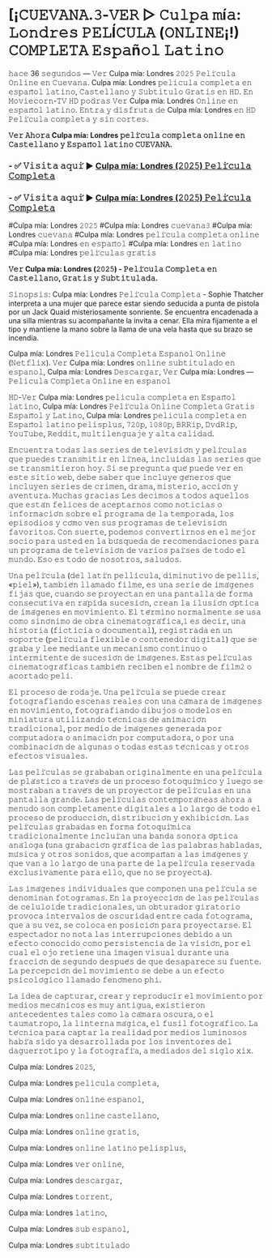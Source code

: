 # [¡𝙲𝚄𝙴𝚅𝙰𝙽𝙰.𝟹-𝚅𝙴𝚁 ▷ 𝙲𝚞𝚕𝚙𝚊 𝚖í𝚊: 𝙻𝚘𝚗𝚍𝚛𝚎𝚜 𝙿𝙴𝙻Í𝙲𝚄𝙻𝙰 (𝙾𝙽𝙻𝙸𝙽𝙴¡!) 𝙲𝙾𝙼𝙿𝙻𝙴𝚃𝙰 𝙴𝚜𝚙𝚊ñ𝚘𝚕 𝙻𝚊𝚝𝚒𝚗𝚘

𝚑𝚊𝚌𝚎 36 𝚜𝚎𝚐𝚞𝚗𝚍𝚘𝚜 — 𝚅𝚎𝚛 Culpa mía: Londres 𝟸𝟶𝟸𝟻 𝙿𝚎𝚕𝚒́𝚌𝚞𝚕𝚊 𝙾𝚗𝚕𝚒𝚗𝚎 𝚎𝚗 𝙲𝚞𝚎𝚟𝚊𝚗𝚊. Culpa mía: Londres 𝚙𝚎𝚕𝚒𝚌𝚞𝚕𝚊 𝚌𝚘𝚖𝚙𝚕𝚎𝚝𝚊 𝚎𝚗 𝚎𝚜𝚙𝚊𝚗̃𝚘𝚕 𝚕𝚊𝚝𝚒𝚗𝚘, 𝙲𝚊𝚜𝚝𝚎𝚕𝚕𝚊𝚗𝚘 𝚢 𝚂𝚞𝚋𝚝𝚒𝚝𝚞𝚕𝚘 𝙶𝚛𝚊𝚝𝚒𝚜 𝚎𝚗 𝙷𝙳. 𝙴𝚗 𝙼𝚘𝚟𝚒𝚎𝚌𝚘𝚛𝚗-𝚃𝚅 𝙷𝙳 𝚙𝚘𝚍𝚛𝚊𝚜 𝚅𝚎𝚛 Culpa mía: Londres 𝙾𝚗𝚕𝚒𝚗𝚎 𝚎𝚗 𝚎𝚜𝚙𝚊𝚗̃𝚘𝚕 𝚕𝚊𝚝𝚒𝚗𝚘. 𝙴𝚗𝚝𝚛𝚊 𝚢 𝚍𝚒𝚜𝚏𝚛𝚞𝚝𝚊 𝚍𝚎 Culpa mía: Londres 𝚎𝚗 𝙷𝙳 𝙿𝚎𝚕𝚒́𝚌𝚞𝚕𝚊 𝚌𝚘𝚖𝚙𝚕𝚎𝚝𝚊 𝚢 𝚜𝚒𝚗 𝚌𝚘𝚛𝚝𝚎𝚜.

**𝚅𝚎𝚛 𝙰𝚑𝚘𝚛𝚊 Culpa mía: Londres 𝚙𝚎𝚕𝚒́𝚌𝚞𝚕𝚊 𝚌𝚘𝚖𝚙𝚕𝚎𝚝𝚊 𝚘𝚗𝚕𝚒𝚗𝚎 𝚎𝚗 𝙲𝚊𝚜𝚝𝚎𝚕𝚕𝚊𝚗𝚘 𝚢 𝙴𝚜𝚙𝚊𝚗̃𝚘𝚕 𝚕𝚊𝚝𝚒𝚗𝚘 𝙲𝚄𝙴𝚅𝙰𝙽𝙰.**

### - ✅ 𝚅𝚒𝚜𝚒𝚝𝚊 𝚊𝚚𝚞𝚒́ ▶ [Culpa mía: Londres (𝟸𝟶𝟸𝟻) 𝙿𝚎𝚕𝚒́𝚌𝚞𝚕𝚊 𝙲𝚘𝚖𝚙𝚕𝚎𝚝𝚊](https://t.co/67j0ZAbNh4)

### - ✅ 𝚅𝚒𝚜𝚒𝚝𝚊 𝚊𝚚𝚞𝚒́ ▶ [Culpa mía: Londres (𝟸𝟶𝟸𝟻) 𝙿𝚎𝚕𝚒́𝚌𝚞𝚕𝚊 𝙲𝚘𝚖𝚙𝚕𝚎𝚝𝚊](https://t.co/67j0ZAbNh4)

#Culpa mía: Londres 𝟸𝟶𝟸𝟻 #Culpa mía: Londres 𝚌𝚞𝚎𝚟𝚊𝚗𝚊𝟹 #Culpa mía: Londres 𝚌𝚞𝚎𝚟𝚊𝚗𝚊 #Culpa mía: Londres 𝚙𝚎𝚕𝚒́𝚌𝚞𝚕𝚊 𝚌𝚘𝚖𝚙𝚕𝚎𝚝𝚊 𝚘𝚗𝚕𝚒𝚗𝚎 #Culpa mía: Londres 𝚎𝚗 𝚎𝚜𝚙𝚊𝚗̃𝚘𝚕 #Culpa mía: Londres 𝚎𝚗 𝚕𝚊𝚝𝚒𝚗𝚘 #Culpa mía: Londres 𝚙𝚎𝚕𝚒́𝚌𝚞𝚕𝚊𝚜 𝚐𝚛𝚊́𝚝𝚒𝚜

**𝚅𝚎𝚛 Culpa mía: Londres (𝟸𝟶𝟸𝟻) - 𝙿𝚎𝚕𝚒́𝚌𝚞𝚕𝚊 𝙲𝚘𝚖𝚙𝚕𝚎𝚝𝚊 𝚎𝚗 𝙲𝚊𝚜𝚝𝚎𝚕𝚕𝚊𝚗𝚘, 𝙶𝚛𝚊𝚝𝚒𝚜 𝚢 𝚂𝚞𝚋𝚝𝚒𝚝𝚞𝚕𝚊𝚍𝚊.**

𝚂𝚒𝚗𝚘𝚙𝚜𝚒𝚜: Culpa mía: Londres 𝙿𝚎𝚕𝚒́𝚌𝚞𝚕𝚊 𝙲𝚘𝚖𝚙𝚕𝚎𝚝𝚊 - Sophie Thatcher interpreta a una mujer que parece estar siendo seducida a punta de pistola por un Jack Quaid misteriosamente sonriente. Se encuentra encadenada a una silla mientras su acompañante la invita a cenar. Ella mira fijamente a el tipo y mantiene la mano sobre la llama de una vela hasta que su brazo se incendia.

Culpa mía: Londres 𝙿𝚎𝚕𝚒𝚌𝚞𝚕𝚊 𝙲𝚘𝚖𝚙𝚕𝚎𝚝𝚊 𝙴𝚜𝚙𝚊𝚗𝚘𝚕 𝙾𝚗𝚕𝚒𝚗𝚎 (𝙽𝚎𝚝𝚏𝚕𝚒𝚡). 𝚅𝚎𝚛 Culpa mía: Londres 𝚘𝚗𝚕𝚒𝚗𝚎 𝚜𝚞𝚋𝚝𝚒𝚝𝚞𝚕𝚊𝚍𝚘 𝚎𝚗 𝚎𝚜𝚙𝚊𝚗𝚘𝚕, Culpa mía: Londres 𝙳𝚎𝚜𝚌𝚊𝚛𝚐𝚊𝚛, 𝚅𝚎𝚛 Culpa mía: Londres — 𝙿𝚎𝚕𝚒𝚌𝚞𝚕𝚊 𝙲𝚘𝚖𝚙𝚕𝚎𝚝𝚊 𝙾𝚗𝚕𝚒𝚗𝚎 𝚎𝚗 𝚎𝚜𝚙𝚊𝚗𝚘𝚕

𝙷𝙳-𝚅𝚎𝚛 Culpa mía: Londres 𝚙𝚎𝚕𝚒𝚌𝚞𝚕𝚊 𝚌𝚘𝚖𝚙𝚕𝚎𝚝𝚊 𝚎𝚗 𝙴𝚜𝚙𝚊𝚗̃𝚘𝚕 𝚕𝚊𝚝𝚒𝚗𝚘, Culpa mía: Londres 𝙿𝚎𝚕𝚒́𝚌𝚞𝚕𝚊 𝙾𝚗𝚕𝚒𝚗𝚎 𝙲𝚘𝚖𝚙𝚕𝚎𝚝𝚊 𝙶𝚛𝚊𝚝𝚒𝚜 𝙴𝚜𝚙𝚊𝚗̃𝚘𝚕 𝚢 𝙻𝚊𝚝𝚒𝚗𝚘, Culpa mía: Londres 𝚙𝚎𝚕𝚒𝚌𝚞𝚕𝚊 𝚌𝚘𝚖𝚙𝚕𝚎𝚝𝚊 𝚎𝚗 𝙴𝚜𝚙𝚊𝚗̃𝚘𝚕 𝚕𝚊𝚝𝚒𝚗𝚘 𝚙𝚎𝚕𝚒𝚜𝚙𝚕𝚞𝚜, 𝟽𝟸𝟶𝚙, 𝟷𝟶𝟾𝟶𝚙, 𝙱𝚁𝚁𝚒𝚙, 𝙳𝚟𝚍𝚁𝚒𝚙, 𝚈𝚘𝚞𝚃𝚞𝚋𝚎, 𝚁𝚎𝚍𝚍𝚒𝚝, 𝚖𝚞𝚕𝚝𝚒𝚕𝚎𝚗𝚐𝚞𝚊𝚓𝚎 𝚢 𝚊𝚕𝚝𝚊 𝚌𝚊𝚕𝚒𝚍𝚊𝚍.

𝙴𝚗𝚌𝚞𝚎𝚗𝚝𝚛𝚊 𝚝𝚘𝚍𝚊𝚜 𝚕𝚊𝚜 𝚜𝚎𝚛𝚒𝚎𝚜 𝚍𝚎 𝚝𝚎𝚕𝚎𝚟𝚒𝚜𝚒𝚘́𝚗 𝚢 𝚙𝚎𝚕𝚒́𝚌𝚞𝚕𝚊𝚜 𝚚𝚞𝚎 𝚙𝚞𝚎𝚍𝚎𝚜 𝚝𝚛𝚊𝚗𝚜𝚖𝚒𝚝𝚒𝚛 𝚎𝚗 𝚕𝚒́𝚗𝚎𝚊, 𝚒𝚗𝚌𝚕𝚞𝚒𝚍𝚊𝚜 𝚕𝚊𝚜 𝚜𝚎𝚛𝚒𝚎𝚜 𝚚𝚞𝚎 𝚜𝚎 𝚝𝚛𝚊𝚗𝚜𝚖𝚒𝚝𝚒𝚎𝚛𝚘𝚗 𝚑𝚘𝚢. 𝚂𝚒 𝚜𝚎 𝚙𝚛𝚎𝚐𝚞𝚗𝚝𝚊 𝚚𝚞𝚎́ 𝚙𝚞𝚎𝚍𝚎 𝚟𝚎𝚛 𝚎𝚗 𝚎𝚜𝚝𝚎 𝚜𝚒𝚝𝚒𝚘 𝚠𝚎𝚋, 𝚍𝚎𝚋𝚎 𝚜𝚊𝚋𝚎𝚛 𝚚𝚞𝚎 𝚒𝚗𝚌𝚕𝚞𝚢𝚎 𝚐𝚎́𝚗𝚎𝚛𝚘𝚜 𝚚𝚞𝚎 𝚒𝚗𝚌𝚕𝚞𝚢𝚎𝚗 𝚜𝚎𝚛𝚒𝚎𝚜 𝚍𝚎 𝚌𝚛𝚒𝚖𝚎𝚗, 𝚍𝚛𝚊𝚖𝚊, 𝚖𝚒𝚜𝚝𝚎𝚛𝚒𝚘, 𝚊𝚌𝚌𝚒𝚘́𝚗 𝚢 𝚊𝚟𝚎𝚗𝚝𝚞𝚛𝚊. 𝙼𝚞𝚌𝚑𝚊𝚜 𝚐𝚛𝚊𝚌𝚒𝚊𝚜 𝙻𝚎𝚜 𝚍𝚎𝚌𝚒𝚖𝚘𝚜 𝚊 𝚝𝚘𝚍𝚘𝚜 𝚊𝚚𝚞𝚎𝚕𝚕𝚘𝚜 𝚚𝚞𝚎 𝚎𝚜𝚝𝚊́𝚗 𝚏𝚎𝚕𝚒𝚌𝚎𝚜 𝚍𝚎 𝚊𝚌𝚎𝚙𝚝𝚊𝚛𝚗𝚘𝚜 𝚌𝚘𝚖𝚘 𝚗𝚘𝚝𝚒𝚌𝚒𝚊𝚜 𝚘 𝚒𝚗𝚏𝚘𝚛𝚖𝚊𝚌𝚒𝚘́𝚗 𝚜𝚘𝚋𝚛𝚎 𝚎𝚕 𝚙𝚛𝚘𝚐𝚛𝚊𝚖𝚊 𝚍𝚎 𝚕𝚊 𝚝𝚎𝚖𝚙𝚘𝚛𝚊𝚍𝚊, 𝚕𝚘𝚜 𝚎𝚙𝚒𝚜𝚘𝚍𝚒𝚘𝚜 𝚢 𝚌𝚘́𝚖𝚘 𝚟𝚎𝚗 𝚜𝚞𝚜 𝚙𝚛𝚘𝚐𝚛𝚊𝚖𝚊𝚜 𝚍𝚎 𝚝𝚎𝚕𝚎𝚟𝚒𝚜𝚒𝚘́𝚗 𝚏𝚊𝚟𝚘𝚛𝚒𝚝𝚘𝚜. 𝙲𝚘𝚗 𝚜𝚞𝚎𝚛𝚝𝚎, 𝚙𝚘𝚍𝚎𝚖𝚘𝚜 𝚌𝚘𝚗𝚟𝚎𝚛𝚝𝚒𝚛𝚗𝚘𝚜 𝚎𝚗 𝚎𝚕 𝚖𝚎𝚓𝚘𝚛 𝚜𝚘𝚌𝚒𝚘 𝚙𝚊𝚛𝚊 𝚞𝚜𝚝𝚎𝚍 𝚎𝚗 𝚕𝚊 𝚋𝚞́𝚜𝚚𝚞𝚎𝚍𝚊 𝚍𝚎 𝚛𝚎𝚌𝚘𝚖𝚎𝚗𝚍𝚊𝚌𝚒𝚘𝚗𝚎𝚜 𝚙𝚊𝚛𝚊 𝚞𝚗 𝚙𝚛𝚘𝚐𝚛𝚊𝚖𝚊 𝚍𝚎 𝚝𝚎𝚕𝚎𝚟𝚒𝚜𝚒𝚘́𝚗 𝚍𝚎 𝚟𝚊𝚛𝚒𝚘𝚜 𝚙𝚊𝚒́𝚜𝚎𝚜 𝚍𝚎 𝚝𝚘𝚍𝚘 𝚎𝚕 𝚖𝚞𝚗𝚍𝚘. 𝙴𝚜𝚘 𝚎𝚜 𝚝𝚘𝚍𝚘 𝚍𝚎 𝚗𝚘𝚜𝚘𝚝𝚛𝚘𝚜, 𝚜𝚊𝚕𝚞𝚍𝚘𝚜.

𝚄𝚗𝚊 𝚙𝚎𝚕𝚒́𝚌𝚞𝚕𝚊 (𝚍𝚎𝚕 𝚕𝚊𝚝𝚒́𝚗 𝚙𝚎𝚕𝚕𝚒𝚌𝚞𝚕𝚊, 𝚍𝚒𝚖𝚒𝚗𝚞𝚝𝚒𝚟𝚘 𝚍𝚎 𝚙𝚎𝚕𝚕𝚒𝚜, «𝚙𝚒𝚎𝚕»), 𝚝𝚊𝚖𝚋𝚒𝚎́𝚗 𝚕𝚕𝚊𝚖𝚊𝚍𝚘 𝚏𝚒𝚕𝚖𝚎, 𝚎𝚜 𝚞𝚗𝚊 𝚜𝚎𝚛𝚒𝚎 𝚍𝚎 𝚒𝚖𝚊́𝚐𝚎𝚗𝚎𝚜 𝚏𝚒𝚓𝚊𝚜 𝚚𝚞𝚎, 𝚌𝚞𝚊𝚗𝚍𝚘 𝚜𝚎 𝚙𝚛𝚘𝚢𝚎𝚌𝚝𝚊𝚗 𝚎𝚗 𝚞𝚗𝚊 𝚙𝚊𝚗𝚝𝚊𝚕𝚕𝚊 𝚍𝚎 𝚏𝚘𝚛𝚖𝚊 𝚌𝚘𝚗𝚜𝚎𝚌𝚞𝚝𝚒𝚟𝚊 𝚎𝚗 𝚛𝚊́𝚙𝚒𝚍𝚊 𝚜𝚞𝚌𝚎𝚜𝚒𝚘́𝚗, 𝚌𝚛𝚎𝚊𝚗 𝚕𝚊 𝚒𝚕𝚞𝚜𝚒𝚘́𝚗 𝚘́𝚙𝚝𝚒𝚌𝚊 𝚍𝚎 𝚒𝚖𝚊́𝚐𝚎𝚗𝚎𝚜 𝚎𝚗 𝚖𝚘𝚟𝚒𝚖𝚒𝚎𝚗𝚝𝚘. 𝙴𝚕 𝚝𝚎́𝚛𝚖𝚒𝚗𝚘 𝚗𝚘𝚛𝚖𝚊𝚕𝚖𝚎𝚗𝚝𝚎 𝚜𝚎 𝚞𝚜𝚊 𝚌𝚘𝚖𝚘 𝚜𝚒𝚗𝚘́𝚗𝚒𝚖𝚘 𝚍𝚎 𝚘𝚋𝚛𝚊 𝚌𝚒𝚗𝚎𝚖𝚊𝚝𝚘𝚐𝚛𝚊́𝚏𝚒𝚌𝚊,𝟷​ 𝚎𝚜 𝚍𝚎𝚌𝚒𝚛, 𝚞𝚗𝚊 𝚑𝚒𝚜𝚝𝚘𝚛𝚒𝚊 (𝚏𝚒𝚌𝚝𝚒𝚌𝚒𝚊 𝚘 𝚍𝚘𝚌𝚞𝚖𝚎𝚗𝚝𝚊𝚕), 𝚛𝚎𝚐𝚒𝚜𝚝𝚛𝚊𝚍𝚊 𝚎𝚗 𝚞𝚗 𝚜𝚘𝚙𝚘𝚛𝚝𝚎 (𝚙𝚎𝚕𝚒́𝚌𝚞𝚕𝚊 𝚏𝚕𝚎𝚡𝚒𝚋𝚕𝚎 𝚘 𝚌𝚘𝚗𝚝𝚎𝚗𝚎𝚍𝚘𝚛 𝚍𝚒𝚐𝚒𝚝𝚊𝚕) 𝚚𝚞𝚎 𝚜𝚎 𝚐𝚛𝚊𝚋𝚊 𝚢 𝚕𝚎𝚎 𝚖𝚎𝚍𝚒𝚊𝚗𝚝𝚎 𝚞𝚗 𝚖𝚎𝚌𝚊𝚗𝚒𝚜𝚖𝚘 𝚌𝚘𝚗𝚝𝚒𝚗𝚞𝚘 𝚘 𝚒𝚗𝚝𝚎𝚛𝚖𝚒𝚝𝚎𝚗𝚝𝚎 𝚍𝚎 𝚜𝚞𝚌𝚎𝚜𝚒𝚘́𝚗 𝚍𝚎 𝚒𝚖𝚊́𝚐𝚎𝚗𝚎𝚜. 𝙴𝚜𝚝𝚊𝚜 𝚙𝚎𝚕𝚒́𝚌𝚞𝚕𝚊𝚜 𝚌𝚒𝚗𝚎𝚖𝚊𝚝𝚘𝚐𝚛𝚊́𝚏𝚒𝚌𝚊𝚜 𝚝𝚊𝚖𝚋𝚒𝚎́𝚗 𝚛𝚎𝚌𝚒𝚋𝚎𝚗 𝚎𝚕 𝚗𝚘𝚖𝚋𝚛𝚎 𝚍𝚎 𝚏𝚒𝚕𝚖𝟸​ 𝚘 𝚊𝚌𝚘𝚛𝚝𝚊𝚍𝚘 𝚙𝚎𝚕𝚒.

𝙴𝚕 𝚙𝚛𝚘𝚌𝚎𝚜𝚘 𝚍𝚎 𝚛𝚘𝚍𝚊𝚓𝚎. 𝚄𝚗𝚊 𝚙𝚎𝚕𝚒́𝚌𝚞𝚕𝚊 𝚜𝚎 𝚙𝚞𝚎𝚍𝚎 𝚌𝚛𝚎𝚊𝚛 𝚏𝚘𝚝𝚘𝚐𝚛𝚊𝚏𝚒𝚊𝚗𝚍𝚘 𝚎𝚜𝚌𝚎𝚗𝚊𝚜 𝚛𝚎𝚊𝚕𝚎𝚜 𝚌𝚘𝚗 𝚞𝚗𝚊 𝚌𝚊́𝚖𝚊𝚛𝚊 𝚍𝚎 𝚒𝚖𝚊́𝚐𝚎𝚗𝚎𝚜 𝚎𝚗 𝚖𝚘𝚟𝚒𝚖𝚒𝚎𝚗𝚝𝚘, 𝚏𝚘𝚝𝚘𝚐𝚛𝚊𝚏𝚒𝚊𝚗𝚍𝚘 𝚍𝚒𝚋𝚞𝚓𝚘𝚜 𝚘 𝚖𝚘𝚍𝚎𝚕𝚘𝚜 𝚎𝚗 𝚖𝚒𝚗𝚒𝚊𝚝𝚞𝚛𝚊 𝚞𝚝𝚒𝚕𝚒𝚣𝚊𝚗𝚍𝚘 𝚝𝚎́𝚌𝚗𝚒𝚌𝚊𝚜 𝚍𝚎 𝚊𝚗𝚒𝚖𝚊𝚌𝚒𝚘́𝚗 𝚝𝚛𝚊𝚍𝚒𝚌𝚒𝚘𝚗𝚊𝚕, 𝚙𝚘𝚛 𝚖𝚎𝚍𝚒𝚘 𝚍𝚎 𝚒𝚖𝚊́𝚐𝚎𝚗𝚎𝚜 𝚐𝚎𝚗𝚎𝚛𝚊𝚍𝚊 𝚙𝚘𝚛 𝚌𝚘𝚖𝚙𝚞𝚝𝚊𝚍𝚘𝚛𝚊 𝚘 𝚊𝚗𝚒𝚖𝚊𝚌𝚒𝚘́𝚗 𝚙𝚘𝚛 𝚌𝚘𝚖𝚙𝚞𝚝𝚊𝚍𝚘𝚛𝚊, 𝚘 𝚙𝚘𝚛 𝚞𝚗𝚊 𝚌𝚘𝚖𝚋𝚒𝚗𝚊𝚌𝚒𝚘́𝚗 𝚍𝚎 𝚊𝚕𝚐𝚞𝚗𝚊𝚜 𝚘 𝚝𝚘𝚍𝚊𝚜 𝚎𝚜𝚝𝚊𝚜 𝚝𝚎́𝚌𝚗𝚒𝚌𝚊𝚜 𝚢 𝚘𝚝𝚛𝚘𝚜 𝚎𝚏𝚎𝚌𝚝𝚘𝚜 𝚟𝚒𝚜𝚞𝚊𝚕𝚎𝚜.

𝙻𝚊𝚜 𝚙𝚎𝚕𝚒́𝚌𝚞𝚕𝚊𝚜 𝚜𝚎 𝚐𝚛𝚊𝚋𝚊𝚋𝚊𝚗 𝚘𝚛𝚒𝚐𝚒𝚗𝚊𝚕𝚖𝚎𝚗𝚝𝚎 𝚎𝚗 𝚞𝚗𝚊 𝚙𝚎𝚕𝚒́𝚌𝚞𝚕𝚊 𝚍𝚎 𝚙𝚕𝚊́𝚜𝚝𝚒𝚌𝚘 𝚊 𝚝𝚛𝚊𝚟𝚎́𝚜 𝚍𝚎 𝚞𝚗 𝚙𝚛𝚘𝚌𝚎𝚜𝚘 𝚏𝚘𝚝𝚘𝚚𝚞𝚒́𝚖𝚒𝚌𝚘 𝚢 𝚕𝚞𝚎𝚐𝚘 𝚜𝚎 𝚖𝚘𝚜𝚝𝚛𝚊𝚋𝚊𝚗 𝚊 𝚝𝚛𝚊𝚟𝚎́𝚜 𝚍𝚎 𝚞𝚗 𝚙𝚛𝚘𝚢𝚎𝚌𝚝𝚘𝚛 𝚍𝚎 𝚙𝚎𝚕𝚒́𝚌𝚞𝚕𝚊𝚜 𝚎𝚗 𝚞𝚗𝚊 𝚙𝚊𝚗𝚝𝚊𝚕𝚕𝚊 𝚐𝚛𝚊𝚗𝚍𝚎. 𝙻𝚊𝚜 𝚙𝚎𝚕𝚒́𝚌𝚞𝚕𝚊𝚜 𝚌𝚘𝚗𝚝𝚎𝚖𝚙𝚘𝚛𝚊́𝚗𝚎𝚊𝚜 𝚊𝚑𝚘𝚛𝚊 𝚊 𝚖𝚎𝚗𝚞𝚍𝚘 𝚜𝚘𝚗 𝚌𝚘𝚖𝚙𝚕𝚎𝚝𝚊𝚖𝚎𝚗𝚝𝚎 𝚍𝚒𝚐𝚒𝚝𝚊𝚕𝚎𝚜 𝚊 𝚕𝚘 𝚕𝚊𝚛𝚐𝚘 𝚍𝚎 𝚝𝚘𝚍𝚘 𝚎𝚕 𝚙𝚛𝚘𝚌𝚎𝚜𝚘 𝚍𝚎 𝚙𝚛𝚘𝚍𝚞𝚌𝚌𝚒𝚘́𝚗, 𝚍𝚒𝚜𝚝𝚛𝚒𝚋𝚞𝚌𝚒𝚘́𝚗 𝚢 𝚎𝚡𝚑𝚒𝚋𝚒𝚌𝚒𝚘́𝚗. 𝙻𝚊𝚜 𝚙𝚎𝚕𝚒́𝚌𝚞𝚕𝚊𝚜 𝚐𝚛𝚊𝚋𝚊𝚍𝚊𝚜 𝚎𝚗 𝚏𝚘𝚛𝚖𝚊 𝚏𝚘𝚝𝚘𝚚𝚞𝚒́𝚖𝚒𝚌𝚊 𝚝𝚛𝚊𝚍𝚒𝚌𝚒𝚘𝚗𝚊𝚕𝚖𝚎𝚗𝚝𝚎 𝚒𝚗𝚌𝚕𝚞𝚒́𝚊𝚗 𝚞𝚗𝚊 𝚋𝚊𝚗𝚍𝚊 𝚜𝚘𝚗𝚘𝚛𝚊 𝚘́𝚙𝚝𝚒𝚌𝚊 𝚊𝚗𝚊́𝚕𝚘𝚐𝚊 (𝚞𝚗𝚊 𝚐𝚛𝚊𝚋𝚊𝚌𝚒𝚘́𝚗 𝚐𝚛𝚊́𝚏𝚒𝚌𝚊 𝚍𝚎 𝚕𝚊𝚜 𝚙𝚊𝚕𝚊𝚋𝚛𝚊𝚜 𝚑𝚊𝚋𝚕𝚊𝚍𝚊𝚜, 𝚖𝚞́𝚜𝚒𝚌𝚊 𝚢 𝚘𝚝𝚛𝚘𝚜 𝚜𝚘𝚗𝚒𝚍𝚘𝚜, 𝚚𝚞𝚎 𝚊𝚌𝚘𝚖𝚙𝚊𝚗̃𝚊𝚗 𝚊 𝚕𝚊𝚜 𝚒𝚖𝚊́𝚐𝚎𝚗𝚎𝚜 𝚢 𝚚𝚞𝚎 𝚟𝚊𝚗 𝚊 𝚕𝚘 𝚕𝚊𝚛𝚐𝚘 𝚍𝚎 𝚞𝚗𝚊 𝚙𝚊𝚛𝚝𝚎 𝚍𝚎 𝚕𝚊 𝚙𝚎𝚕𝚒́𝚌𝚞𝚕𝚊 𝚛𝚎𝚜𝚎𝚛𝚟𝚊𝚍𝚊 𝚎𝚡𝚌𝚕𝚞𝚜𝚒𝚟𝚊𝚖𝚎𝚗𝚝𝚎 𝚙𝚊𝚛𝚊 𝚎𝚕𝚕𝚘, 𝚚𝚞𝚎 𝚗𝚘 𝚜𝚎 𝚙𝚛𝚘𝚢𝚎𝚌𝚝𝚊).

𝙻𝚊𝚜 𝚒𝚖𝚊́𝚐𝚎𝚗𝚎𝚜 𝚒𝚗𝚍𝚒𝚟𝚒𝚍𝚞𝚊𝚕𝚎𝚜 𝚚𝚞𝚎 𝚌𝚘𝚖𝚙𝚘𝚗𝚎𝚗 𝚞𝚗𝚊 𝚙𝚎𝚕𝚒́𝚌𝚞𝚕𝚊 𝚜𝚎 𝚍𝚎𝚗𝚘𝚖𝚒𝚗𝚊𝚗 𝚏𝚘𝚝𝚘𝚐𝚛𝚊𝚖𝚊𝚜. 𝙴𝚗 𝚕𝚊 𝚙𝚛𝚘𝚢𝚎𝚌𝚌𝚒𝚘́𝚗 𝚍𝚎 𝚕𝚊𝚜 𝚙𝚎𝚕𝚒́𝚌𝚞𝚕𝚊𝚜 𝚍𝚎 𝚌𝚎𝚕𝚞𝚕𝚘𝚒𝚍𝚎 𝚝𝚛𝚊𝚍𝚒𝚌𝚒𝚘𝚗𝚊𝚕𝚎𝚜, 𝚞𝚗 𝚘𝚋𝚝𝚞𝚛𝚊𝚍𝚘𝚛 𝚐𝚒𝚛𝚊𝚝𝚘𝚛𝚒𝚘 𝚙𝚛𝚘𝚟𝚘𝚌𝚊 𝚒𝚗𝚝𝚎𝚛𝚟𝚊𝚕𝚘𝚜 𝚍𝚎 𝚘𝚜𝚌𝚞𝚛𝚒𝚍𝚊𝚍 𝚎𝚗𝚝𝚛𝚎 𝚌𝚊𝚍𝚊 𝚏𝚘𝚝𝚘𝚐𝚛𝚊𝚖𝚊, 𝚚𝚞𝚎 𝚊 𝚜𝚞 𝚟𝚎𝚣, 𝚜𝚎 𝚌𝚘𝚕𝚘𝚌𝚊 𝚎𝚗 𝚙𝚘𝚜𝚒𝚌𝚒𝚘́𝚗 𝚙𝚊𝚛𝚊 𝚙𝚛𝚘𝚢𝚎𝚌𝚝𝚊𝚛𝚜𝚎. 𝙴𝚕 𝚎𝚜𝚙𝚎𝚌𝚝𝚊𝚍𝚘𝚛 𝚗𝚘 𝚗𝚘𝚝𝚊 𝚕𝚊𝚜 𝚒𝚗𝚝𝚎𝚛𝚛𝚞𝚙𝚌𝚒𝚘𝚗𝚎𝚜 𝚍𝚎𝚋𝚒𝚍𝚘 𝚊 𝚞𝚗 𝚎𝚏𝚎𝚌𝚝𝚘 𝚌𝚘𝚗𝚘𝚌𝚒𝚍𝚘 𝚌𝚘𝚖𝚘 𝚙𝚎𝚛𝚜𝚒𝚜𝚝𝚎𝚗𝚌𝚒𝚊 𝚍𝚎 𝚕𝚊 𝚟𝚒𝚜𝚒𝚘́𝚗, 𝚙𝚘𝚛 𝚎𝚕 𝚌𝚞𝚊𝚕 𝚎𝚕 𝚘𝚓𝚘 𝚛𝚎𝚝𝚒𝚎𝚗𝚎 𝚞𝚗𝚊 𝚒𝚖𝚊𝚐𝚎𝚗 𝚟𝚒𝚜𝚞𝚊𝚕 𝚍𝚞𝚛𝚊𝚗𝚝𝚎 𝚞𝚗𝚊 𝚏𝚛𝚊𝚌𝚌𝚒𝚘́𝚗 𝚍𝚎 𝚜𝚎𝚐𝚞𝚗𝚍𝚘 𝚍𝚎𝚜𝚙𝚞𝚎́𝚜 𝚍𝚎 𝚚𝚞𝚎 𝚍𝚎𝚜𝚊𝚙𝚊𝚛𝚎𝚌𝚎 𝚜𝚞 𝚏𝚞𝚎𝚗𝚝𝚎. 𝙻𝚊 𝚙𝚎𝚛𝚌𝚎𝚙𝚌𝚒𝚘́𝚗 𝚍𝚎𝚕 𝚖𝚘𝚟𝚒𝚖𝚒𝚎𝚗𝚝𝚘 𝚜𝚎 𝚍𝚎𝚋𝚎 𝚊 𝚞𝚗 𝚎𝚏𝚎𝚌𝚝𝚘 𝚙𝚜𝚒𝚌𝚘𝚕𝚘́𝚐𝚒𝚌𝚘 𝚕𝚕𝚊𝚖𝚊𝚍𝚘 𝚏𝚎𝚗𝚘́𝚖𝚎𝚗𝚘 𝚙𝚑𝚒.

𝙻𝚊 𝚒𝚍𝚎𝚊 𝚍𝚎 𝚌𝚊𝚙𝚝𝚞𝚛𝚊𝚛, 𝚌𝚛𝚎𝚊𝚛 𝚢 𝚛𝚎𝚙𝚛𝚘𝚍𝚞𝚌𝚒𝚛 𝚎𝚕 𝚖𝚘𝚟𝚒𝚖𝚒𝚎𝚗𝚝𝚘 𝚙𝚘𝚛 𝚖𝚎𝚍𝚒𝚘𝚜 𝚖𝚎𝚌𝚊́𝚗𝚒𝚌𝚘𝚜 𝚎𝚜 𝚖𝚞𝚢 𝚊𝚗𝚝𝚒𝚐𝚞𝚊, 𝚎𝚡𝚒𝚜𝚝𝚒𝚎𝚛𝚘𝚗 𝚊𝚗𝚝𝚎𝚌𝚎𝚍𝚎𝚗𝚝𝚎𝚜 𝚝𝚊𝚕𝚎𝚜 𝚌𝚘𝚖𝚘 𝚕𝚊 𝚌𝚊́𝚖𝚊𝚛𝚊 𝚘𝚜𝚌𝚞𝚛𝚊, 𝚘 𝚎𝚕 𝚝𝚊𝚞𝚖𝚊𝚝𝚛𝚘𝚙𝚘, 𝚕𝚊 𝚕𝚒𝚗𝚝𝚎𝚛𝚗𝚊 𝚖𝚊́𝚐𝚒𝚌𝚊, 𝚎𝚕 𝚏𝚞𝚜𝚒𝚕 𝚏𝚘𝚝𝚘𝚐𝚛𝚊́𝚏𝚒𝚌𝚘. 𝙻𝚊 𝚝𝚎́𝚌𝚗𝚒𝚌𝚊 𝚙𝚊𝚛𝚊 𝚌𝚊𝚙𝚝𝚊𝚛 𝚕𝚊 𝚛𝚎𝚊𝚕𝚒𝚍𝚊𝚍 𝚙𝚘𝚛 𝚖𝚎𝚍𝚒𝚘𝚜 𝚕𝚞𝚖𝚒𝚗𝚘𝚜𝚘𝚜 𝚑𝚊𝚋𝚒́𝚊 𝚜𝚒𝚍𝚘 𝚢𝚊 𝚍𝚎𝚜𝚊𝚛𝚛𝚘𝚕𝚕𝚊𝚍𝚊 𝚙𝚘𝚛 𝚕𝚘𝚜 𝚒𝚗𝚟𝚎𝚗𝚝𝚘𝚛𝚎𝚜 𝚍𝚎𝚕 𝚍𝚊𝚐𝚞𝚎𝚛𝚛𝚘𝚝𝚒𝚙𝚘 𝚢 𝚕𝚊 𝚏𝚘𝚝𝚘𝚐𝚛𝚊𝚏𝚒́𝚊, 𝚊 𝚖𝚎𝚍𝚒𝚊𝚍𝚘𝚜 𝚍𝚎𝚕 𝚜𝚒𝚐𝚕𝚘 𝚡𝚒𝚡.

Culpa mía: Londres 𝟸𝟶𝟸𝟻,

Culpa mía: Londres 𝚙𝚎𝚕𝚒𝚌𝚞𝚕𝚊 𝚌𝚘𝚖𝚙𝚕𝚎𝚝𝚊,

Culpa mía: Londres 𝚘𝚗𝚕𝚒𝚗𝚎 𝚎𝚜𝚙𝚊𝚗𝚘𝚕,

Culpa mía: Londres 𝚘𝚗𝚕𝚒𝚗𝚎 𝚌𝚊𝚜𝚝𝚎𝚕𝚕𝚊𝚗𝚘,

Culpa mía: Londres 𝚘𝚗𝚕𝚒𝚗𝚎 𝚐𝚛𝚊𝚝𝚒𝚜,

Culpa mía: Londres 𝚘𝚗𝚕𝚒𝚗𝚎 𝚕𝚊𝚝𝚒𝚗𝚘 𝚙𝚎𝚕𝚒𝚜𝚙𝚕𝚞𝚜,

Culpa mía: Londres 𝚟𝚎𝚛 𝚘𝚗𝚕𝚒𝚗𝚎,

Culpa mía: Londres 𝚍𝚎𝚜𝚌𝚊𝚛𝚐𝚊𝚛,

Culpa mía: Londres 𝚝𝚘𝚛𝚛𝚎𝚗𝚝,

Culpa mía: Londres 𝚕𝚊𝚝𝚒𝚗𝚘,

Culpa mía: Londres 𝚜𝚞𝚋 𝚎𝚜𝚙𝚊𝚗𝚘𝚕,

Culpa mía: Londres 𝚜𝚞𝚋𝚝𝚒𝚝𝚞𝚕𝚊𝚍𝚘
